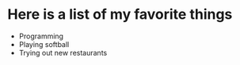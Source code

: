 # Here is a list of my favorite things
- Programming
- Playing softball
- Trying out new restaurants

